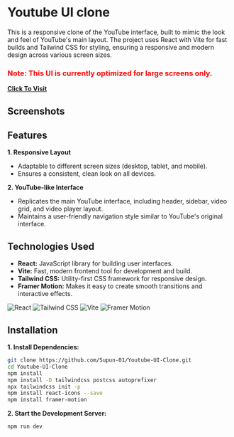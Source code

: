 # Youtube UI clone

This is a responsive clone of the YouTube interface, built to mimic the look and feel of YouTube's main layout. The project uses React with Vite for fast builds and Tailwind CSS for styling, ensuring a responsive and modern design across various screen sizes.

<font color="red"> <h3 color="red">Note: This UI is currently optimized for large screens only.</h3></font>

**<a href="https://youtube-ui-clone-beiq.vercel.app/">Click To Visit</a>**

## Screenshots

## Features

**1. Responsive Layout**

- Adaptable to different screen sizes (desktop, tablet, and mobile).
- Ensures a consistent, clean look on all devices.

**2. YouTube-like Interface**

- Replicates the main YouTube interface, including header, sidebar, video grid, and video player layout.
- Maintains a user-friendly navigation style similar to YouTube's original interface.

## Technologies Used

- **React:** JavaScript library for building user interfaces.
- **Vite:** Fast, modern frontend tool for development and build.
- **Tailwind CSS:** Utility-first CSS framework for responsive design.
- **Framer Motion:** Makes it easy to create smooth transitions and interactive effects.

![React](https://img.shields.io/badge/React-61DAFB.svg?style=for-the-badge&logo=React&logoColor=black)
![Tailwind CSS](https://img.shields.io/badge/Tailwind_CSS-38B2AC?style=for-the-badge&logo=tailwind-css&logoColor=white)
![Vite](https://img.shields.io/badge/Vite-B73BFE?style=for-the-badge&logo=vite&logoColor=FFD62E)
![Framer Motion](https://img.shields.io/badge/Framer-black?style=for-the-badge&logo=framer&logoColor=blue)

## Installation

**1. Install Dependencies:**

```bash
git clone https://github.com/Supun-01/Youtube-UI-Clone.git
cd Youtube-UI-Clone
npm install
npm install -D tailwindcss postcss autoprefixer
npx tailwindcss init -p
npm install react-icons --save
npm install framer-motion
```

**2. Start the Development Server:**

```bash
npm run dev
```
